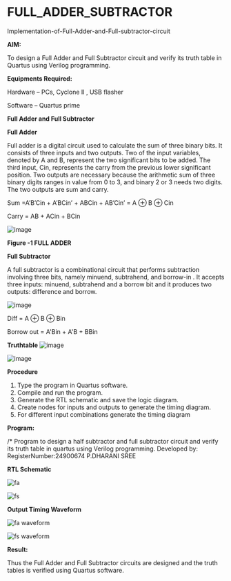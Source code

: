 # FULL_ADDER_SUBTRACTOR

Implementation-of-Full-Adder-and-Full-subtractor-circuit

**AIM:**

To design a Full Adder and Full Subtractor circuit and verify its truth table in Quartus using Verilog programming.

**Equipments Required:**

Hardware – PCs, Cyclone II , USB flasher

Software – Quartus prime

**Full Adder and Full Subtractor**

**Full Adder**

Full adder is a digital circuit used to calculate the sum of three binary bits. It consists of three inputs and two outputs. Two of the input variables, denoted by A and B, represent the two significant bits to be added. The third input, Cin, represents the carry from the previous lower significant position. Two outputs are necessary because the arithmetic sum of three binary digits ranges in value from 0 to 3, and binary 2 or 3 needs two digits. The two outputs are sum and carry.

Sum =A’B’Cin + A’BCin’ + ABCin + AB’Cin’ = A ⊕ B ⊕ Cin 

Carry = AB + ACin + BCin

![image](https://github.com/naavaneetha/FULL_ADDER_SUBTRACTOR/assets/154305477/0f30ba51-5ffb-4198-845f-18e054f675e7)

**Figure -1 FULL ADDER**

**Full Subtractor**

A full subtractor is a combinational circuit that performs subtraction involving three bits, namely minuend, subtrahend, and borrow-in . It accepts three inputs: minuend, subtrahend and a borrow bit and it produces two outputs: difference and borrow.

![image](https://github.com/naavaneetha/FULL_ADDER_SUBTRACTOR/assets/154305477/02b24f51-ab51-4304-9ad6-7b81ffc1ead5)

Diff = A ⊕ B ⊕ Bin 

Borrow out = A'Bin + A'B + BBin

**Truthtable**
![image](https://github.com/user-attachments/assets/3f54e9fb-c052-4e41-95d6-5ded3dbfdd38)

![image](https://github.com/user-attachments/assets/14c6d658-f8eb-48a3-8666-47aff1896aa0)



**Procedure**
1. Type the program in Quartus software.
2. Compile and run the program.
3. Generate the RTL schematic and save the logic diagram.
4. Create nodes for inputs and outputs to generate the timing diagram.
5. For different input combinations generate the timing diagram

**Program:**

/* Program to design a half subtractor and full subtractor circuit and verify its truth table in quartus using Verilog programming. Developed by: RegisterNumber:24900674 P.DHARANI SREE

**RTL Schematic**

![fa](https://github.com/user-attachments/assets/2efec1b5-238d-42fe-b989-5e19a06cd280)

![fs](https://github.com/user-attachments/assets/a0be2b86-7b2e-4a4b-a05a-3966a903f89d)

**Output Timing Waveform**

![fa waveform](https://github.com/user-attachments/assets/d21e973f-32e6-4c89-ae9d-7929fdc19d69)

![fs waveform](https://github.com/user-attachments/assets/6a3431b1-fd0b-41d4-8ee2-017280790e68)


**Result:**

Thus the Full Adder and Full Subtractor circuits are designed and the truth tables is verified using Quartus software.



